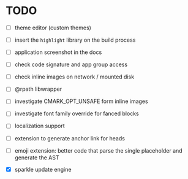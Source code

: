 #  TODO

- [ ] theme editor (custom themes)
- [ ] insert the `highlight` library on the build process
- [ ] application screenshot in the docs
- [ ] check code signature and app group access
- [ ] check inline images on network / mounted disk
- [ ] @rpath libwrapper
- [ ] investigate CMARK_OPT_UNSAFE form inline images
- [ ] investigate font family override for fanced blocks
- [ ] localization support
- [ ] extension to generate anchor link for heads
- [ ] emoji extension: better code that parse the single placeholder and generate the AST

- [x] sparkle update engine
